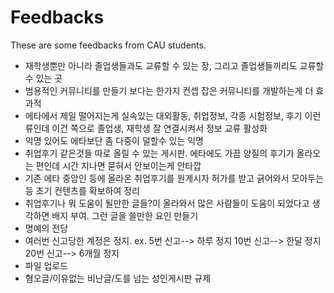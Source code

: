 # Feedbacks

These are some feedbacks from CAU students.

- 재학생뿐만 아니라 졸업생들과도 교류할 수 있는 장, 그리고 졸업생들끼리도 교류할 수 있는 곳
- 범용적인 커뮤니티를 만들기 보다는 한가지 컨셉 잡은 커뮤니티를 개발하는게 더 효과적
- 에타에서 제일 떨어지는게 실속있는 대외활동, 취업정보, 각종 시험정보, 후기 이런 류인데 이건 쪽으로 졸업생, 재학생 잘 연결시켜서 정보 교류 활성화
- 익명 있어도 에타보단 좀 다중이 덜할수 있는 익명
- 취업후기 같은것들 따로 올릴 수 있는 게시판. 에타에도 가끔 양질의 후기가 올라오는 편인데 시간 지나면 묻혀서 안보이는게 안타깝
- 기존 에타 중앙인 등에 올라온 취업후기를 원게시자 허가를 받고 긁어와서 모아두는 등 초기 컨텐츠를 확보하여 정리
- 취업후기나 뭐 도움이 될만한 글들?이 올라와서 많은 사람들이 도움이 되었다고 생각하면 배지 부여. 그런 글을 쓸만한 요인 만들기
- 명예의 전당
- 여러번 신고당한 계정은 정지. ex. 5번 신고--> 하루 정지 10번 신고--> 한달 정지 20번 신고--> 6개월 정지
- 파일 업로드
- 혐오글/이유없는 비난글/도를 넘는 성인게시판 규제
